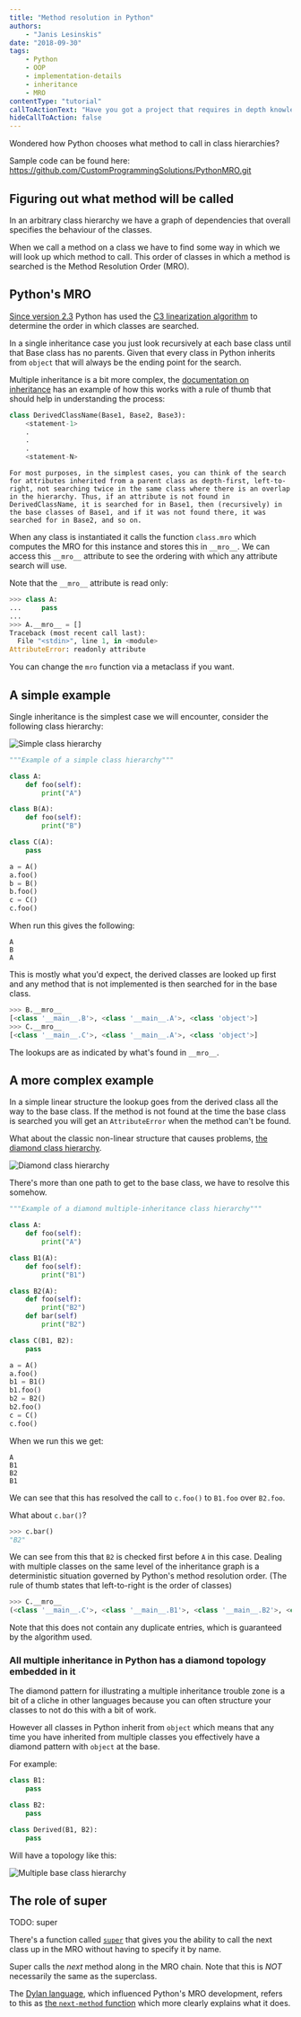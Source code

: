 ```yaml
---
title: "Method resolution in Python"
authors:
    - "Janis Lesinskis"
date: "2018-09-30"
tags:
    - Python
    - OOP
    - implementation-details
    - inheritance
    - MRO
contentType: "tutorial"
callToActionText: "Have you got a project that requires in depth knowledge of implementation details? Or do you have a topic about Python internals you would like to see a post about? We'd love to hear about it so fill in the form below with some details."
hideCallToAction: false
---
```


Wondered how Python chooses what method to call in class hierarchies?

Sample code can be found here: https://github.com/CustomProgrammingSolutions/PythonMRO.git

## Figuring out what method will be called

In an arbitrary class hierarchy we have a graph of dependencies that overall specifies the behaviour of the classes.

When we call a method on a class we have to find some way in which we will look up which method to call.
This order of classes in which a method is searched is the Method Resolution Order (MRO).

## Python's MRO

[Since version 2.3](https://www.python.org/download/releases/2.3/mro/) Python has used the [C3 linearization algorithm](https://en.wikipedia.org/wiki/C3_linearization) to determine the order in which classes are searched.

In a single inheritance case you just look recursively at each base class until that Base class has no parents.
Given that every class in Python inherits from `object` that will always be the ending point for the search.

Multiple inheritance is a bit more complex, the [documentation on inheritance](https://docs.python.org/3/tutorial/classes.html#inheritance) has an example of how this works with a rule of thumb that should help in understanding the process:

```python
class DerivedClassName(Base1, Base2, Base3):
    <statement-1>
    .
    .
    .
    <statement-N>
```

    For most purposes, in the simplest cases, you can think of the search for attributes inherited from a parent class as depth-first, left-to-right, not searching twice in the same class where there is an overlap in the hierarchy. Thus, if an attribute is not found in DerivedClassName, it is searched for in Base1, then (recursively) in the base classes of Base1, and if it was not found there, it was searched for in Base2, and so on.

When any class is instantiated it calls the function `class.mro` which computes the MRO for this instance and stores this in `__mro__`.
We can access this `__mro__` attribute to see the ordering with which any attribute search will use.

Note that the `__mro__` attribute is read only:

```python
>>> class A:
...     pass
...
>>> A.__mro__ = []
Traceback (most recent call last):
  File "<stdin>", line 1, in <module>
AttributeError: readonly attribute
```

You can change the `mro` function via a metaclass if you want.

## A simple example

Single inheritance is the simplest case we will encounter, consider the following class hierarchy:

![Simple class hierarchy](simple.png)

```python
"""Example of a simple class hierarchy"""

class A:
    def foo(self):
        print("A")

class B(A):
    def foo(self):
        print("B")

class C(A):
    pass

a = A()
a.foo()
b = B()
b.foo()
c = C()
c.foo()
```

When run this gives the following:

```
A
B
A
```

This is mostly what you'd expect, the derived classes are looked up first and any method that is not implemented is then searched for in the base class.

```python
>>> B.__mro__
[<class '__main__.B'>, <class '__main__.A'>, <class 'object'>]
>>> C.__mro__
[<class '__main__.C'>, <class '__main__.A'>, <class 'object'>]
```

The lookups are as indicated by what's found in `__mro__`.

## A more complex example

In a simple linear structure the lookup goes from the derived class all the way to the base class. If the method is not found at the time the base class is searched you will get an `AttributeError` when the method can't be found.

What about the classic non-linear structure that causes problems, [the diamond class hierarchy](https://en.wikipedia.org/wiki/Multiple_inheritance#The_diamond_problem).

![Diamond class hierarchy](diamond.png)

There's more than one path to get to the base class, we have to resolve this somehow.

```python
"""Example of a diamond multiple-inheritance class hierarchy"""

class A:
    def foo(self):
        print("A")

class B1(A):
    def foo(self):
        print("B1")

class B2(A):
    def foo(self):
        print("B2")
    def bar(self)
        print("B2")

class C(B1, B2):
    pass

a = A()
a.foo()
b1 = B1()
b1.foo()
b2 = B2()
b2.foo()
c = C()
c.foo()
```

When we run this we get:

```
A
B1
B2
B1
```

We can see that this has resolved the call to `c.foo()` to `B1.foo` over `B2.foo`.

What about `c.bar()`?

```python
>>> c.bar()
"B2"
```

We can see from this that `B2` is checked first before `A` in this case.
Dealing with multiple classes on the same level of the inheritance graph is a deterministic situation governed by Python's method resolution order.
(The rule of thumb states that left-to-right is the order of classes)

```python
>>> C.__mro__
(<class '__main__.C'>, <class '__main__.B1'>, <class '__main__.B2'>, <class '__main__.A'>, <class 'object'>)
```

Note that this does not contain any duplicate entries, which is guaranteed by the algorithm used.

### All multiple inheritance in Python has a diamond topology embedded in it

The diamond pattern for illustrating a multiple inheritance trouble zone is a bit of a cliche in other languages because you can often structure your classes to not do this with a bit of work.

However all classes in Python inherit from `object` which means that any time you have inherited from multiple classes you effectively have a diamond pattern with `object` at the base.

For example:

```python
class B1:
    pass

class B2:
    pass

class Derived(B1, B2):
    pass
```

Will have a topology like this:

![Multiple base class hierarchy](multiple_bases.png "We still have a diamond here in the hierarchy even though it was not expressed explicitly in the code.")


## The role of super

TODO: super

There's a function called [`super`](https://docs.python.org/3/library/functions.html#super) that gives you the ability to call the next class up in the MRO without having to specify it by name.

Super calls the *next* method along in the MRO chain.
Note that this is *NOT* necessarily the same as the superclass.

The [Dylan language](https://en.wikipedia.org/wiki/Dylan_(programming_language)), which influenced Python's MRO development, refers to this as [the `next-method` function](https://opendylan.org/books/drm/Method_Dispatch#XREF-858) which more clearly explains what it does.
